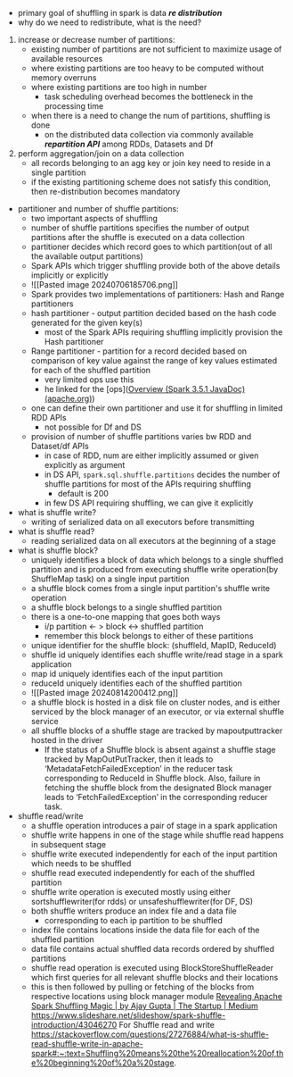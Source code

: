 - primary goal of shuffling in spark is data ***re distribution***
- why do we need to redistribute, what is the need?
1. increase or decrease number of partitions:
	- existing number of partitions are not sufficient to maximize usage of available resources
	- where existing partitions are too heavy to be computed without memory overruns
	- where existing partitions are too high in number
		- task scheduling overhead becomes the bottleneck in the processing time
	- when there is a need to change the num of partitions, shuffling is done
		- on the distributed data collection via commonly available ***repartition API*** among RDDs, Datasets and Df
2. perform aggregation/join on a data collection
	- all records belonging to an agg key or join key need to reside in a single partition
	- if the existing partitioning scheme does not satisfy this condition, then re-distribution becomes mandatory

- partitioner and number of shuffle partitions:
	- two important aspects of shuffling
	- number of shuffle partitions specifies the number of output partitions after the shuffle is executed on a data collection
	- partitioner decides which record goes to which partition(out of all the available output partitions)
	- Spark APIs which trigger shuffling provide both of the above details implicitly or explicitly
	- ![[Pasted image 20240706185706.png]]
	- Spark provides two implementations of partitioners: Hash and Range partitioners
	- hash partitioner - output partition decided based on the hash code generated for the given key(s)
		- most of the Spark APIs requiring shuffling implicitly provision the Hash partitioner
	- Range partitioner - partition for a record decided based on comparison of key value against the range of key values estimated for each of the shuffled partition
		- very limited ops use this
		- he linked for the [ops]([Overview (Spark 3.5.1 JavaDoc) (apache.org)](https://spark.apache.org/docs/latest/api/java/index.html?org%2Fapache%2Fspark%2Fsql%2FDataset.html=))
	- one can define their own partitioner and use it for shuffling in limited RDD APIs
		- not possible for Df and DS
	- provision of number of shuffle partitions varies bw RDD and Dataset/df APIs
		- in case of RDD, num are either implicitly assumed or given explicitly as argument
		- in DS API, `spark.sql.shuffle.partitions` decides the number of shuffle partitions for most of the APIs requiring shuffling
			- default is 200
		- in few DS API requiring shuffling, we can give it explicitly
- what is shuffle write?
	- writing of serialized data on all executors before transmitting
- what is shuffle read?
	- reading serialized data on all executors at the beginning of a stage
- what is shuffle block?
	- uniquely identifies a block of data which belongs to a single shuffled partition and is produced from executing shuffle write operation(by ShuffleMap task) on a single input partition
	- a shuffle block comes from a single input partition's shuffle write operation
	- a shuffle block belongs to a single shuffled partition
	- there is a one-to-one mapping that goes both ways
		- i/p partition <- > block <-> shuffled partition
		- remember this block belongs to either of these partitions
	- unique identifier for the shuffle block: (shuffleId, MapID, ReduceId)
	- shuffle id uniquely identifies each shuffle write/read stage in a spark application
	- map id uniquely identifies each of the input partition
	- reduceId uniquely identifies each of the shuffled partition
	- ![[Pasted image 20240814200412.png]]
	- a shuffle block is hosted in a disk file on cluster nodes, and is either serviced by the block manager of an executor, or via external shuffle service
	- all shuffle blocks of a shuffle stage are tracked by mapoutputtracker hosted in the driver
		- If the status of a Shuffle block is absent against a shuffle stage tracked by MapOutPutTracker, then it leads to ‘MetadataFetchFailedException’ in the reducer task corresponding to ReduceId in Shuffle block. Also, failure in fetching the shuffle block from the designated Block manager leads to ‘FetchFailedException’ in the corresponding reducer task.
- shuffle read/write
	- a shuffle operation introduces a pair of stage in a spark application
	- shuffle write happens in one of the stage while shuffle read happens in subsequent stage
	- shuffle write executed independently for each of the input partition which needs to be shuffled
	- shuffle read executed independently for each of the shuffled partition
	- shuffle write operation is executed mostly using either sortshufflewriter(for rdds) or unsafeshufflewriter(for DF, DS)
	- both shuffle writers produce an index file and a data file
		- corresponding to each ip partition to be shuffled
	- index file contains locations inside the data file for each of the shuffled partition
	- data file contains actual shuffled data records ordered by shuffled partitions
	- shuffle read operation is executed using BlockStoreShuffleReader which first queries for all relevant shuffle blocks and their locations
	- this is then followed by pulling or fetching of the blocks from respective locations using block manager module
 [Revealing Apache Spark Shuffling Magic | by Ajay Gupta | The Startup | Medium](https://medium.com/swlh/revealing-apache-spark-shuffling-magic-b2c304306142)
 https://www.slideshare.net/slideshow/spark-shuffle-introduction/43046270
For Shuffle read and write
https://stackoverflow.com/questions/27276884/what-is-shuffle-read-shuffle-write-in-apache-spark#:~:text=Shuffling%20means%20the%20reallocation%20of,the%20beginning%20of%20a%20stage.